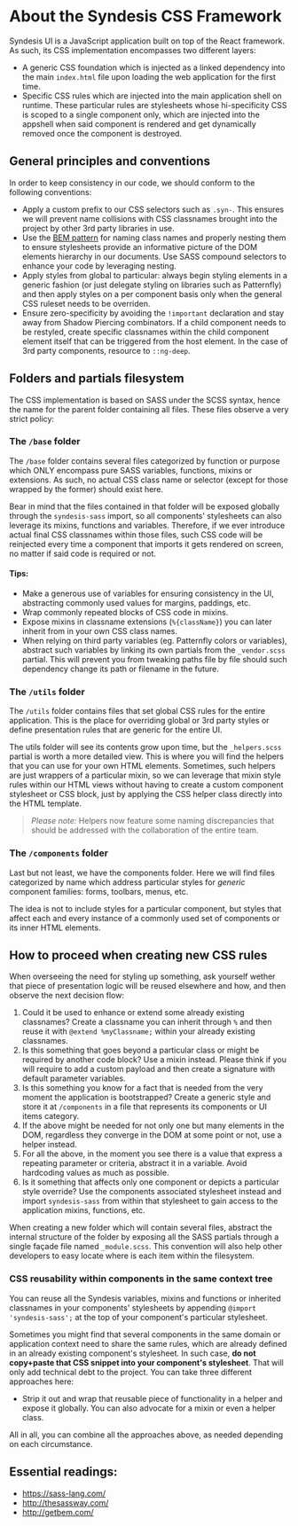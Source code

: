 # About the Syndesis CSS Framework

Syndesis UI is a JavaScript application built on top of the React framework. As such, its CSS implementation encompasses two different layers:

* A generic CSS foundation which is injected as a linked dependency into the main `index.html` file upon loading the web application for the first time.
* Specific CSS rules which are injected into the main application shell on runtime. These particular rules are stylesheets whose hi-specificity CSS is scoped to a single component only, which are injected into the appshell when said component is rendered and get dynamically removed once the component is destroyed.

## General principles and conventions

In order to keep consistency in our code, we should conform to the following conventions:

* Apply a custom prefix to our CSS selectors such as `.syn-`. This ensures we will prevent name collisions with CSS classnames brought into the project by other 3rd party libraries in use.
* Use the [BEM pattern](http://getbem.com/) for naming class names and properly nesting them to ensure stylesheets provide an informative picture of the DOM elements hierarchy in our documents. Use SASS compound selectors to enhance your code by leveraging nesting.
* Apply styles from global to particular: always begin styling elements in a generic fashion (or just delegate styling on libraries such as Patternfly) and then apply styles on a per component basis only when the general CSS ruleset needs to be overriden.
* Ensure zero-specificity by avoiding the `!important` declaration and stay away from Shadow Piercing combinators. If a child component needs to be restyled, create specific classnames within the child component element itself that can be triggered from the host element. In the case of 3rd party components, resource to `::ng-deep`.

## Folders and partials filesystem
The CSS implementation is based on SASS under the SCSS syntax, hence the name for the parent folder containing all files. These files observe a very strict policy:

### The `/base` folder

The `/base` folder contains several files categorized by function or purpose which ONLY encompass pure SASS variables, functions, mixins or extensions. As such, no actual CSS class name or selector (except for those wrapped by the former) should exist here.

Bear in mind that the files contained in that folder will be exposed globally through the `syndesis-sass` import, so all components' stylesheets can also leverage its mixins, functions and variables. Therefore, if we ever introduce actual final CSS classnames within those files, such CSS code will be reinjected every time a component that imports it gets rendered on screen, no matter if said code is required or not.

#### Tips:

- Make a generous use of variables for ensuring consistency in the UI, abstracting commonly used values for margins, paddings, etc.
- Wrap commonly repeated blocks of CSS code in mixins.
- Expose mixins in classname extensions (`%{className}`) you can later inherit from in your own CSS class names.
- When relying on third party variables (eg. Patternfly colors or variables), abstract such variables by linking its own partials from the `_vendor.scss` partial. This will prevent you from tweaking paths file by file should such dependency change its path or filename in the future.

### The `/utils` folder

The `/utils` folder contains files that set global CSS rules for the entire application. This is the place for overriding global or 3rd party styles or define presentation rules that are generic for the entire UI.

The utils folder will see its contents grow upon time, but the `_helpers.scss` partial is worth a more detailed view. This is where you will find the helpers that you can use for your own HTML elements. Sometimes, such helpers are just wrappers of a particular mixin, so we can leverage that mixin style rules within our HTML views without having to create a custom component stylesheet or CSS block, just by applying the CSS helper class directly into the HTML template.

> *Please note:* Helpers now feature some naming discrepancies that should be addressed with the collaboration of the entire team.

### The `/components` folder

Last but not least, we have the components folder. Here we will find files categorized by name which address particular styles for _generic_ component families: forms, toolbars, menus, etc.

The idea is not to include styles for a particular component, but styles that affect each and every instance of a commonly used set of components or its inner HTML elements.

## How to proceed when creating new CSS rules

When overseeing the need for styling up something, ask yourself wether that piece of presentation logic will be reused elsewhere and how, and then observe the next decision flow:

1. Could it be used to enhance or extend some already existing classnames? Create a classname you can inherit through `%` and then reuse it with `@extend %myClassname;` within your already existing classnames.
2. Is this something that goes beyond a particular class or might be required by another code block? Use a mixin instead. Please think if you will require to add a custom payload and then create a signature with default parameter variables.
3. Is this something you know for a fact that is needed from the very moment the application is bootstrapped? Create a generic style and store it at `/components` in a file that represents its components or UI items category.
4. If the above might be needed for not only one but many elements in the DOM, regardless they converge in the DOM at some point or not, use a helper instead.
5. For all the above, in the moment you see there is a value that express a repeating parameter or criteria, abstract it in a variable. Avoid hardcoding values as much as possible.
6. Is it something that affects only one component or depicts a particular style override? Use the components associated stylesheet instead and import `syndesis-sass` from within that stylesheet to gain access to the application mixins, functions, etc.

When creating a new folder which will contain several files, abstract the internal structure of the folder by exposing all the SASS partials through a single façade file named `_module.scss`. This convention will also help other developers to easy locate where is each item within the filesystem.

### CSS reusability within components in the same context tree

You can reuse all the Syndesis variables, mixins and functions or inherited classnames in your components' stylesheets by appending `@import 'syndesis-sass';` at the top of your component's particular stylesheet.

Sometimes you might find that several components in the same domain or application context need to share the same rules, which are already defined in an already existing component's stylesheet. In such case, **do not copy+paste that CSS snippet into your component's stylesheet**. That will only add technical debt to the project. You can take three different approaches here:

- Strip it out and wrap that reusable piece of functionality in a helper and expose it globally. You can also advocate for a mixin or even a helper class.

All in all, you can combine all the approaches above, as needed depending on each circumstance.

## Essential readings:

* https://sass-lang.com/
* http://thesassway.com/
* http://getbem.com/
